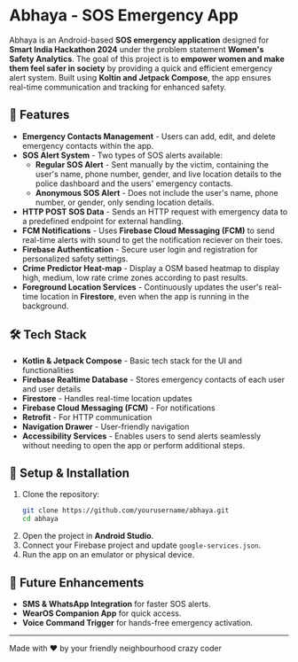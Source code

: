 # Abhaya - SOS Emergency App

Abhaya is an Android-based **SOS emergency application** designed for **Smart India Hackathon 2024** under the problem statement **Women's Safety Analytics**. The goal of this project is to **empower women and make them feel safer in society** by providing a quick and efficient emergency alert system. Built using **Koltin and Jetpack Compose**, the app ensures real-time communication and tracking for enhanced safety.

## 📌 Features

- **Emergency Contacts Management** - Users can add, edit, and delete emergency contacts within the app.
- **SOS Alert System** - Two types of SOS alerts available:
  - **Regular SOS Alert** - Sent manually by the victim, containing the user's name, phone number, gender, and live location details to the police dashboard and the users' emergency contacts.
  - **Anonymous SOS Alert** - Does not include the user's name, phone number, or gender, only sending location details.
- **HTTP POST SOS Data** - Sends an HTTP request with emergency data to a predefined endpoint for external handling.
- **FCM Notifications** - Uses **Firebase Cloud Messaging (FCM)** to send real-time alerts with sound to get the notification reciever on their toes.
- **Firebase Authentication** - Secure user login and registration for personalized safety settings.
- **Crime Predictor Heat-map** - Display a OSM based heatmap to display high, medium, low rate crime zones according to past results.
- **Foreground Location Services** - Continuously updates the user's real-time location in **Firestore**, even when the app is running in the background.

## 🛠 Tech Stack
- **Kotlin & Jetpack Compose** - Basic tech stack for the UI and functionalities
- **Firebase Realtime Database** - Stores emergency contacts of each user and user details
- **Firestore** - Handles real-time location updates
- **Firebase Cloud Messaging (FCM)** - For notifications
- **Retrofit** - For HTTP communication
- **Navigation Drawer** - User-friendly navigation
- **Accessibility Services** - Enables users to send alerts seamlessly without needing to open the app or perform additional steps.

## 🚀 Setup & Installation
1. Clone the repository:
   ```sh
   git clone https://github.com/yourusername/abhaya.git
   cd abhaya
   ```
2. Open the project in **Android Studio**.
3. Connect your Firebase project and update `google-services.json`.
4. Run the app on an emulator or physical device.

## 🔮 Future Enhancements
- **SMS & WhatsApp Integration** for faster SOS alerts.
- **WearOS Companion App** for quick access.
- **Voice Command Trigger** for hands-free emergency activation.

---
Made with ❤️ by your friendly neighbourhood crazy coder

